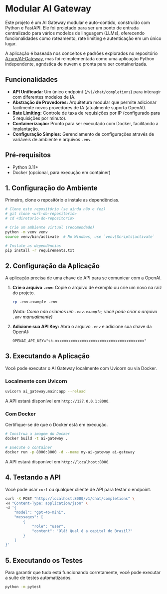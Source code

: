 # Modular AI Gateway

Este projeto é um AI Gateway modular e auto-contido, construído com Python e FastAPI. Ele foi projetado para ser um ponto de entrada centralizado para vários modelos de linguagem (LLMs), oferecendo funcionalidades como roteamento, rate limiting e autenticação em um único lugar.

A aplicação é baseada nos conceitos e padrões explorados no repositório [Azure/AI-Gateway](https://github.com/Azure-Samples/AI-Gateway), mas foi reimplementada como uma aplicação Python independente, agnóstica de nuvem e pronta para ser containerizada.

## Funcionalidades

*   **API Unificada:** Um único endpoint (`/v1/chat/completions`) para interagir com diferentes modelos de IA.
*   **Abstração de Provedores:** Arquitetura modular que permite adicionar facilmente novos provedores de IA (atualmente suporta OpenAI).
*   **Rate Limiting:** Controle de taxa de requisições por IP (configurado para 5 requisições por minuto).
*   **Containerização:** Pronto para ser executado com Docker, facilitando a implantação.
*   **Configuração Simples:** Gerenciamento de configurações através de variáveis de ambiente e arquivos `.env`.

## Pré-requisitos

*   Python 3.11+
*   Docker (opcional, para execução em container)

## 1. Configuração do Ambiente

Primeiro, clone o repositório e instale as dependências.

```bash
# Clone este repositório (se ainda não o fez)
# git clone <url-do-repositorio>
# cd <diretorio-do-repositorio>

# Crie um ambiente virtual (recomendado)
python -m venv venv
source venv/bin/activate  # No Windows, use `venv\Scripts\activate`

# Instale as dependências
pip install -r requirements.txt
```

## 2. Configuração da Aplicação

A aplicação precisa de uma chave de API para se comunicar com a OpenAI.

1.  **Crie o arquivo `.env`:**
    Copie o arquivo de exemplo ou crie um novo na raiz do projeto.

    ```bash
    cp .env.example .env
    ```
    *(Nota: Como não criamos um `.env.example`, você pode criar o arquivo `.env` manualmente)*

2.  **Adicione sua API Key:**
    Abra o arquivo `.env` e adicione sua chave da OpenAI:
    ```
    OPENAI_API_KEY="sk-xxxxxxxxxxxxxxxxxxxxxxxxxxxxxxxxxxxxxxxx"
    ```

## 3. Executando a Aplicação

Você pode executar o AI Gateway localmente com Uvicorn ou via Docker.

### Localmente com Uvicorn

```bash
uvicorn ai_gateway.main:app --reload
```

A API estará disponível em `http://127.0.0.1:8000`.

### Com Docker

Certifique-se de que o Docker está em execução.

```bash
# Construa a imagem do Docker
docker build -t ai-gateway .

# Execute o container
docker run -p 8000:8000 -d --name my-ai-gateway ai-gateway
```

A API estará disponível em `http://localhost:8000`.

## 4. Testando a API

Você pode usar `curl` ou qualquer cliente de API para testar o endpoint.

```bash
curl -X POST "http://localhost:8000/v1/chat/completions" \
-H "Content-Type: application/json" \
-d '{
    "model": "gpt-4o-mini",
    "messages": [
        {
            "role": "user",
            "content": "Olá! Qual é a capital do Brasil?"
        }
    ]
}'
```

## 5. Executando os Testes

Para garantir que tudo está funcionando corretamente, você pode executar a suíte de testes automatizados.

```bash
python -m pytest
```
